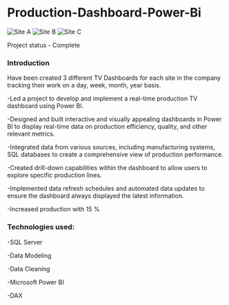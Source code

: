 # Production-Dashboard-Power-Bi

![Site A](https://github.com/digeorgiewa/Production-Dashboard-Power-BI/assets/100164246/386c01fc-f162-447d-8312-96371bee11e1)
![Site B](https://github.com/digeorgiewa/Production-Dashboard-Power-BI/assets/100164246/dc345b1a-184d-4062-ac5e-7670a9eaba72)
![Site C](https://github.com/digeorgiewa/Production-Dashboard-Power-BI/assets/100164246/5d895d76-92f4-4e30-ac7e-9519f6b9a10d)


Project status - Complete

### **Introduction**

Have been created 3 different TV Dashboards for each site in the company tracking their work on a day, week, month, year basis. 

-Led a project to develop and implement a real-time production TV dashboard using Power BI. 

-Designed and built interactive and visually appealing dashboards in Power BI to display real-time data on production efficiency, quality, and other relevant metrics.

-Integrated data from various sources, including manufacturing systems, SQL databases to create a comprehensive view of production performance.

-Created drill-down capabilities within the dashboard to allow users to explore specific production lines.

-Implemented data refresh schedules and automated data updates to ensure the dashboard always displayed the latest information.

-Increased production with 15 % 

### **Technologies used:**
-SQL Server

-Data Modeling

-Data Cleaning 

-Microsoft Power BI

-DAX
